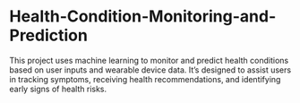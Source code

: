 # Health-Condition-Monitoring-and-Prediction
This project uses machine learning to monitor and predict health conditions based on user inputs and wearable device data. It’s designed to assist users in tracking symptoms, receiving health recommendations, and identifying early signs of health risks.
